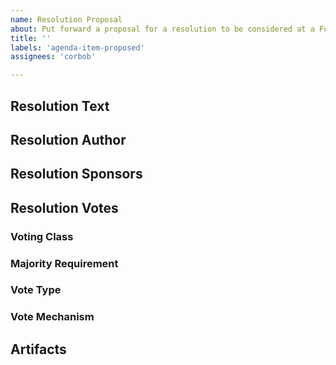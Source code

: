 ```yaml
---
name: Resolution Proposal
about: Put forward a proposal for a resolution to be considered at a Foundation Session
title: ''
labels: 'agenda-item-proposed'
assignees: 'corbob'

---
```

<!--
The suggested workflow of a resolution proposal is as follows:

1. Draft a motion
2. Politic some people into sponsoring it with you
3. Work with sponsors on the wording
4. Freeze the wording
5. Submit to parliamentarian before the deadline
6. Motion is presented
7. Sponsors of the motion attest
8. Discussion/debate
9. Vote

It is suggested that you complete steps 1 - 4 prior to opening an issue. The parliamentarian proposes that step 5 is to create an issue. They will then create the resolution template as a PR to be submitted for the session that the resolution will be discussed/voted on.

Please ensure to fill out the following fields to assist the Parliamentarian in preparing the resolution.

-->

## Resolution Text

[comment]: <> (Replace me)

## Resolution Author

[comment]: <> (Replace me)

## Resolution Sponsors

[comment]: <> (Replace me)

## Resolution Votes

### Voting Class

[comment]: <> (Replace me)

### Majority Requirement

[comment]: <> (Replace me)

### Vote Type

[comment]: <> (Replace me)

### Vote Mechanism

[comment]: <> (Replace me)

## Artifacts

[comment]: <> (Replace me)
